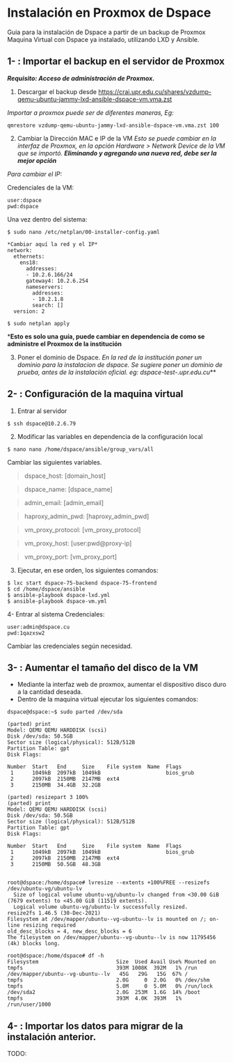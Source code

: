 # Instalación en Proxmox de Dspace

Guia para la instalación de Dspace a partir de un backup de Proxmox Maquina Virtual con Dspace ya instalado, utilizando LXD y Ansible.

## 1- : Importar el backup en el servidor de Proxmox

***Requisito: Acceso de administración de Proxmox.***

1. Descargar el backup desde https://crai.upr.edu.cu/shares/vzdump-qemu-ubuntu-jammy-lxd-ansible-dspace-vm.vma.zst

*Importar a proxmox puede ser de diferentes maneras, Eg:*
```
qmrestore vzdump-qemu-ubuntu-jammy-lxd-ansible-dspace-vm.vma.zst 100
```

2. Cambiar la Dirección MAC e IP de la VM 
*Esto se puede cambiar en la interfaz de Proxmox, en la opción Hardware > Network Device de la VM que se importó. **Eliminando y agregando una nueva red, debe ser la mejor opción***

*Para cambiar el IP:*

Credenciales de la VM:
```
user:dspace
pwd:dspace
```

Una vez dentro del sistema:
```
$ sudo nano /etc/netplan/00-installer-config.yaml

*Cambiar aquí la red y el IP*
network:
  ethernets:
    ens18:
      addresses:
      - 10.2.6.166/24
      gateway4: 10.2.6.254
      nameservers:
        addresses:
        - 10.2.1.8
        search: []
  version: 2

$ sudo netplan apply
```
***Esto es solo una guía, puede cambiar en dependencia de como se administre el Proxmox de la institución**

3. Poner el dominio de Dspace. 
*En la red de la institución poner un dominio para la instalacion de dspace. 
Se sugiere poner un dominio de prueba, antes de la instalación oficial. 
eg: dspace-test-.upr.edu.cu***

## 2- : Configuración de la maquina virtual

1. Entrar al servidor
```
$ ssh dspace@10.2.6.79
```

2. Modificar las variables en dependencia de la configuración local
```
$ nano nano /home/dspace/ansible/group_vars/all
```
Cambiar las siguientes variables. 

> dspace_host: [domain_host]

> dspace_name: [dspace_name]

> admin_email: [admin_email]

> haproxy_admin_pwd: [haproxy_admin_pwd]

> vm_proxy_protocol: [vm_proxy_protocol]

> vm_proxy_host: [user:pwd@proxy-ip]

> vm_proxy_port: [vm_proxy_port]

3. Ejecutar, en ese orden, los siguientes comandos:
```
$ lxc start dspace-75-backend dspace-75-frontend
$ cd /home/dspace/ansible
$ ansible-playbook dspace-lxd.yml
$ ansible-playbook dspace-vm.yml

```

4- Entrar al sistema
Credenciales: 
```
user:admin@dspace.cu
pwd:1qazxsw2
```
Cambiar las credenciales según necesidad. 



## 3- :  Aumentar el tamaño del disco de la VM

- Mediante la interfaz web de proxmox, aumentar el dispositivo disco duro a la cantidad deseada. 
- Dentro de la maquina virtual ejecutar los siguientes comandos:
```
dspace@dspace:~$ sudo parted /dev/sda

(parted) print                                                            
Model: QEMU QEMU HARDDISK (scsi)
Disk /dev/sda: 50.5GB
Sector size (logical/physical): 512B/512B
Partition Table: gpt
Disk Flags: 

Number  Start   End     Size    File system  Name  Flags
 1      1049kB  2097kB  1049kB                     bios_grub
 2      2097kB  2150MB  2147MB  ext4
 3      2150MB  34.4GB  32.2GB

(parted) resizepart 3 100%                                                
(parted) print
Model: QEMU QEMU HARDDISK (scsi)
Disk /dev/sda: 50.5GB
Sector size (logical/physical): 512B/512B
Partition Table: gpt
Disk Flags: 

Number  Start   End     Size    File system  Name  Flags
 1      1049kB  2097kB  1049kB                     bios_grub
 2      2097kB  2150MB  2147MB  ext4
 3      2150MB  50.5GB  48.3GB


root@dspace:/home/dspace# lvresize --extents +100%FREE --resizefs /dev/ubuntu-vg/ubuntu-lv
  Size of logical volume ubuntu-vg/ubuntu-lv changed from <30.00 GiB (7679 extents) to <45.00 GiB (11519 extents).
  Logical volume ubuntu-vg/ubuntu-lv successfully resized.
resize2fs 1.46.5 (30-Dec-2021)
Filesystem at /dev/mapper/ubuntu--vg-ubuntu--lv is mounted on /; on-line resizing required
old_desc_blocks = 4, new_desc_blocks = 6
The filesystem on /dev/mapper/ubuntu--vg-ubuntu--lv is now 11795456 (4k) blocks long.

root@dspace:/home/dspace# df -h
Filesystem                         Size  Used Avail Use% Mounted on
tmpfs                              393M 1008K  392M   1% /run
/dev/mapper/ubuntu--vg-ubuntu--lv   45G   29G   15G  67% /
tmpfs                              2.0G     0  2.0G   0% /dev/shm
tmpfs                              5.0M     0  5.0M   0% /run/lock
/dev/sda2                          2.0G  253M  1.6G  14% /boot
tmpfs                              393M  4.0K  393M   1% /run/user/1000

```


## 4- : Importar los datos para migrar de la instalación anterior.

TODO:

